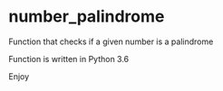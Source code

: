 # number_palindrome
Function that checks if a given number is a palindrome

Function is written in Python 3.6

Enjoy
